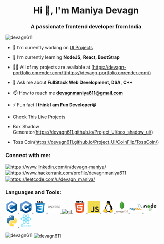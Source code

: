 <h1 align="center">Hi 👋, I'm Maniya Devagn</h1>
<h3 align="center">A passionate frontend developer from India</h3>

<p align="left"> <img src="https://komarev.com/ghpvc/?username=devagn611&label=Profile%20views&color=0e75b6&style=flat" alt="devagn611" /> </p>

- 🔭 I’m currently working on [UI Projects](https://github.com/devagn611/Project_UI)

- 🌱 I’m currently learning **NodeJS, React, BootStrap**

- 👨‍💻 All of my projects are available at [https://devagn-portfolio.onrender.com/](https://devagn-portfolio.onrender.com/)

- 💬 Ask me about **FullStack Web Development, DSA, C++**

- 📫 How to reach me **devagnmaniya611@gmail.com**

- ⚡ Fun fact **I think I am Fun Developer😀**

- Check This Live Projects
- Box Shadow Generator(https://devagn611.github.io/Project_UI/box_shadow_ui/)
- Toss Coin(https://devagn611.github.io/Project_UI/CoinFlip/TossCoin/)

<h3 align="left">Connect with me:</h3>
<p align="left">
<a href="https://linkedin.com/in/https://www.linkedin.com/in/devagn-maniya/" target="blank"><img align="center" src="https://raw.githubusercontent.com/rahuldkjain/github-profile-readme-generator/master/src/images/icons/Social/linked-in-alt.svg" alt="https://www.linkedin.com/in/devagn-maniya/" height="30" width="40" /></a>
<a href="https://www.hackerrank.com/https://www.hackerrank.com/profile/devagnmaniya611" target="blank"><img align="center" src="https://raw.githubusercontent.com/rahuldkjain/github-profile-readme-generator/master/src/images/icons/Social/hackerrank.svg" alt="https://www.hackerrank.com/profile/devagnmaniya611" height="30" width="40" /></a>
<a href="https://www.leetcode.com/https://leetcode.com/u/devagn_maniya/" target="blank"><img align="center" src="https://raw.githubusercontent.com/rahuldkjain/github-profile-readme-generator/master/src/images/icons/Social/leet-code.svg" alt="https://leetcode.com/u/devagn_maniya/" height="30" width="40" /></a>
</p>

<h3 align="left">Languages and Tools:</h3>
<p align="left"> <a href="https://www.cprogramming.com/" target="_blank" rel="noreferrer"> <img src="https://raw.githubusercontent.com/devicons/devicon/master/icons/c/c-original.svg" alt="c" width="40" height="40"/> </a> <a href="https://www.w3schools.com/cpp/" target="_blank" rel="noreferrer"> <img src="https://raw.githubusercontent.com/devicons/devicon/master/icons/cplusplus/cplusplus-original.svg" alt="cplusplus" width="40" height="40"/> </a> <a href="https://www.w3schools.com/css/" target="_blank" rel="noreferrer"> <img src="https://raw.githubusercontent.com/devicons/devicon/master/icons/css3/css3-original-wordmark.svg" alt="css3" width="40" height="40"/> </a> <a href="https://expressjs.com" target="_blank" rel="noreferrer"> <img src="https://raw.githubusercontent.com/devicons/devicon/master/icons/express/express-original-wordmark.svg" alt="express" width="40" height="40"/> </a> <a href="https://git-scm.com/" target="_blank" rel="noreferrer"> <img src="https://www.vectorlogo.zone/logos/git-scm/git-scm-icon.svg" alt="git" width="40" height="40"/> </a> <a href="https://www.w3.org/html/" target="_blank" rel="noreferrer"> <img src="https://raw.githubusercontent.com/devicons/devicon/master/icons/html5/html5-original-wordmark.svg" alt="html5" width="40" height="40"/> </a> <a href="https://developer.mozilla.org/en-US/docs/Web/JavaScript" target="_blank" rel="noreferrer"> <img src="https://raw.githubusercontent.com/devicons/devicon/master/icons/javascript/javascript-original.svg" alt="javascript" width="40" height="40"/> </a> <a href="https://www.linux.org/" target="_blank" rel="noreferrer"> <img src="https://raw.githubusercontent.com/devicons/devicon/master/icons/linux/linux-original.svg" alt="linux" width="40" height="40"/> </a> <a href="https://www.mongodb.com/" target="_blank" rel="noreferrer"> <img src="https://raw.githubusercontent.com/devicons/devicon/master/icons/mongodb/mongodb-original-wordmark.svg" alt="mongodb" width="40" height="40"/> </a> <a href="https://www.mysql.com/" target="_blank" rel="noreferrer"> <img src="https://raw.githubusercontent.com/devicons/devicon/master/icons/mysql/mysql-original-wordmark.svg" alt="mysql" width="40" height="40"/> </a> <a href="https://nodejs.org" target="_blank" rel="noreferrer"> <img src="https://raw.githubusercontent.com/devicons/devicon/master/icons/nodejs/nodejs-original-wordmark.svg" alt="nodejs" width="40" height="40"/> </a> <a href="https://www.python.org" target="_blank" rel="noreferrer"> <img src="https://raw.githubusercontent.com/devicons/devicon/master/icons/python/python-original.svg" alt="python" width="40" height="40"/> </a> <a href="https://reactjs.org/" target="_blank" rel="noreferrer"> <img src="https://raw.githubusercontent.com/devicons/devicon/master/icons/react/react-original-wordmark.svg" alt="react" width="40" height="40"/> </a> </p>

<p><img align="left" src="https://github-readme-stats.vercel.app/api/top-langs?username=devagn611&show_icons=true&locale=en&layout=compact" alt="devagn611" /></p>

<p>&nbsp;<img align="center" src="https://github-readme-stats.vercel.app/api?username=devagn611&show_icons=true&locale=en" alt="devagn611" /></p>
